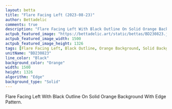 ```yaml
---
layout: betta
title: "Flare Facing Left (2023-08-23)"
author: Bettadelic
comments: true
description: "Flare Facing Left With Black Outline On Solid Orange Background With Edge Pattern."
actpub_featured_image: "https://bettadelic.art/static/bettas/BD230823.jpg"
actpub_featured_image_width: 1500
actpub_featured_image_height: 1326
tags: [Flare Facing Left, Black Outline, Orange Background, Solid Background Pattern, Edge Pattern, August 2023]
unitName: "BD230823"
line_color: "Black"
background_color: "Orange"
width: 1500
height: 1326
algorithm: "Edge"
background_type: "Solid"
---
```


Flare Facing Left With Black Outline On Solid Orange Background With Edge Pattern.
